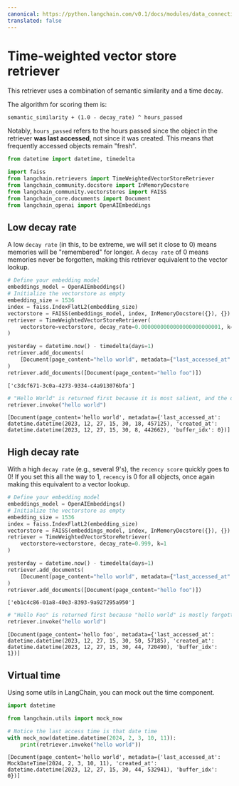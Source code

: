 ```yaml
---
canonical: https://python.langchain.com/v0.1/docs/modules/data_connection/retrievers/time_weighted_vectorstore
translated: false
---
```


# Time-weighted vector store retriever

This retriever uses a combination of semantic similarity and a time decay.

The algorithm for scoring them is:

```text
semantic_similarity + (1.0 - decay_rate) ^ hours_passed
```

Notably, `hours_passed` refers to the hours passed since the object in the retriever **was last accessed**, not since it was created. This means that frequently accessed objects remain "fresh".

```python
from datetime import datetime, timedelta

import faiss
from langchain.retrievers import TimeWeightedVectorStoreRetriever
from langchain_community.docstore import InMemoryDocstore
from langchain_community.vectorstores import FAISS
from langchain_core.documents import Document
from langchain_openai import OpenAIEmbeddings
```

## Low decay rate

A low `decay rate` (in this, to be extreme, we will set it close to 0) means memories will be "remembered" for longer. A `decay rate` of 0 means memories never be forgotten, making this retriever equivalent to the vector lookup.

```python
# Define your embedding model
embeddings_model = OpenAIEmbeddings()
# Initialize the vectorstore as empty
embedding_size = 1536
index = faiss.IndexFlatL2(embedding_size)
vectorstore = FAISS(embeddings_model, index, InMemoryDocstore({}), {})
retriever = TimeWeightedVectorStoreRetriever(
    vectorstore=vectorstore, decay_rate=0.0000000000000000000000001, k=1
)
```

```python
yesterday = datetime.now() - timedelta(days=1)
retriever.add_documents(
    [Document(page_content="hello world", metadata={"last_accessed_at": yesterday})]
)
retriever.add_documents([Document(page_content="hello foo")])
```

```output
['c3dcf671-3c0a-4273-9334-c4a913076bfa']
```

```python
# "Hello World" is returned first because it is most salient, and the decay rate is close to 0., meaning it's still recent enough
retriever.invoke("hello world")
```

```output
[Document(page_content='hello world', metadata={'last_accessed_at': datetime.datetime(2023, 12, 27, 15, 30, 18, 457125), 'created_at': datetime.datetime(2023, 12, 27, 15, 30, 8, 442662), 'buffer_idx': 0})]
```

## High decay rate

With a high `decay rate` (e.g., several 9's), the `recency score` quickly goes to 0! If you set this all the way to 1, `recency` is 0 for all objects, once again making this equivalent to a vector lookup.

```python
# Define your embedding model
embeddings_model = OpenAIEmbeddings()
# Initialize the vectorstore as empty
embedding_size = 1536
index = faiss.IndexFlatL2(embedding_size)
vectorstore = FAISS(embeddings_model, index, InMemoryDocstore({}), {})
retriever = TimeWeightedVectorStoreRetriever(
    vectorstore=vectorstore, decay_rate=0.999, k=1
)
```

```python
yesterday = datetime.now() - timedelta(days=1)
retriever.add_documents(
    [Document(page_content="hello world", metadata={"last_accessed_at": yesterday})]
)
retriever.add_documents([Document(page_content="hello foo")])
```

```output
['eb1c4c86-01a8-40e3-8393-9a927295a950']
```

```python
# "Hello Foo" is returned first because "hello world" is mostly forgotten
retriever.invoke("hello world")
```

```output
[Document(page_content='hello foo', metadata={'last_accessed_at': datetime.datetime(2023, 12, 27, 15, 30, 50, 57185), 'created_at': datetime.datetime(2023, 12, 27, 15, 30, 44, 720490), 'buffer_idx': 1})]
```

## Virtual time

Using some utils in LangChain, you can mock out the time component.

```python
import datetime

from langchain.utils import mock_now
```

```python
# Notice the last access time is that date time
with mock_now(datetime.datetime(2024, 2, 3, 10, 11)):
    print(retriever.invoke("hello world"))
```

```output
[Document(page_content='hello world', metadata={'last_accessed_at': MockDateTime(2024, 2, 3, 10, 11), 'created_at': datetime.datetime(2023, 12, 27, 15, 30, 44, 532941), 'buffer_idx': 0})]
```